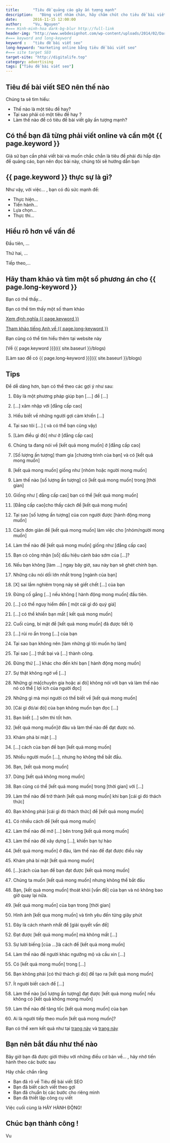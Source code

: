 ```yaml
---
title:      "Tiêu đề quảng cáo gây ấn tượng mạnh"
description:   "Đừng viết nhàm chán, hãy chăm chút cho tiêu đề bài viết của mình"
date:       2016-11-15 12:00:00
author:     "Vu, Nguyen"
#=== Hinh-minh-hoa dark-bg-blur http://full-link
header-img: "http://www.webdesignhot.com/wp-content/uploads/2014/02/Dark-Blue-Waves-Abstract-Background-Vector-Illustration.jpg"    
#=== keyword and long-keyword
keyword :   "tiêu đề bài viết seo"                 
long-keyword: "marketing online bằng tiêu đề bài viết seo"        
#=== site target SEO
target-site: "http://digitalife.top"    
category: advertising
tags: ["Tiêu đề bài viết seo"]
---
```


<!-- ======================================
        GHI NHỚ: YÊU CẦU CHUNG 
>> Nên có hình ảnh và ALT hình phải có keyword của trang này 
>> Heading ## phải có keyword của trang này 
>> Phải có link đến web uy tín (external link)
>> Phải có link nội bộ  (internal link)
>> Phải LINK về TARGET-SEO-SITE 
=========================================== -->


<!-- =================== Đầu bài ====================== -->

## Tiêu đề bài viết SEO nên thế nào 

Chúng ta sẽ tìm hiểu:
  
  - Thế nào là một tiêu đề hay?
  - Tại sao phải có một tiêu đề hay ?
  - Làm thế nào để có tiêu đề bài viết gây ấn tượng mạnh?

<!-- =================== Ngữ cảnh ====================== -->

## Có thể bạn đã từng phải viết online và cần một {{ page.keyword }}

Giả sử bạn cần phải viết bài và muốn chắc chắn là tiêu đề phải đủ hấp dận để quảng cáo, bạn nên đọc bài này, chúng tôi sẽ hướng dẫn bạn 

<!-- =================== Dẫn nhập ====================== -->

## {{ page.keyword }} thực sự là gì?   

Như vậy, với việc... , bạn có đủ sức mạnh để:

  - Thực hiện...
  - Tiến hành... 
  - Lựa chọn...
  - Thực thi...

<!--- Phân tích  -->

## Hiểu rõ hơn về vấn đề 

Đầu tiên, ...

Thứ hai, ...

Tiếp theo,... 

<!-- =================== Dẫn chứng và backlink ====================== -->

## Hãy tham khảo và tìm một số phương án cho {{ page.long-keyword }}

Bạn có thể thấy... 

Bạn có thể tìm thấy một số tham khảo

<!-- ===== External links ========= -->

[Xem định nghĩa {{ page.keyword }}](http://wikipedia.org/seo)

[Tham khảo tiếng Anh về {{ page.long-keyword }}](https://www.entrepreneur.com)

<!-- ===== Internal links ========= -->

Bạn cũng có thể tìm hiểu thêm tại website này 

[Về {{ page.keyword }}]({{ site.baseurl }}/blogs)

[Làm sao để có {{ page.long-keyword }}]({{ site.baseurl }}/blogs)

<!-- =================== Mẹo nhỏ ====================== -->

## Tips

Để dễ dàng hơn, bạn có thể theo các gợi ý như sau: 

1. Đây là một phương pháp giúp bạn [....] để [...]

2. [...] xâm nhập với [đẳng cấp cao]

3. Hiểu biết về những người gợi cảm khiến [...]

4. Tại sao tôi [...] ( và có thể bạn cũng vậy)

5. [Làm điều gì đó] như ở [đẳng cấp cao]

6. Chúng ta đang nói về [kết quả mong muốn] ở [đẳng cấp cao]

7. [Số lượng ấn tượng] tham gia [chương trình của bạn] và có [kết quả mong muốn]

8. [kết quả mong muốn] giống như [nhóm hoặc người mong muốn]

9. Làm thế nào [số lượng ấn tượng] có [kết quả mong muốn] trong [thời gian]

10. Giống như [ đẳng cấp cao] bạn có thể [kết quả mong muốn]

11. [Đẳng cấp cao]cho thấy cách để [kết quả mong muốn]

12. Tại sao [số lượng ấn tượng] của con người được [hành động mong muốn]

13. Cách đơn giản để [kết quả mong muốn] làm việc cho [nhóm/người mong muốn]

14. Làm thế nào để [kết quả mong muốn] giống như [đẳng cấp cao]

15. Bạn có công nhận [số] dấu hiệu cảnh báo sớm của [...]?

16. Nếu bạn không [làm ...] ngay bây giờ, sau này bạn sẽ ghét chính bạn.

17. Những câu nói dối lớn nhất trong [ngành của bạn]

18. [X] sai lầm nghiêm trọng này sẽ giết chết [...] của bạn

19. Đừng cố gắng [...] nếu không [ hành động mong muốn] đầu tiên.

20. [...] có thể nguy hiểm đến [ một cái gì đó quý giá]

21. [...] có thể khiến bạn mất [ kết quả mong muốn]

22. Cuối cùng, bí mật để [kết quả mong muốn] đã được tiết lộ

23. [...] rủi ro ẩn trong [...] của bạn

24. Tại sao bạn không nên [làm những gì tôi muốn họ làm]

25. Tại sao [...] thất bại và [...] thành công.

26. Đừng thử [...] khác cho đến khi bạn [ hành động mong muốn]

27. Sự thật không ngờ về [...]

28. Những gì mà[chuyên gia hoặc ai đó] không nói với bạn và làm thế nào nó có thể [ lợi ích của người đọc]

29. Những gì mà mọi người có thể biết về [kết quả mong muốn]

30. [Cái gì đó/ai đó] của bạn không muốn bạn đọc [...]

31. Bạn biết [...] sớm thì tốt hơn.

32. [kết quả mong muốn]ở đâu và làm thế nào để đạt được nó.

33. Khám phá bí mật [...]

34. [...] cách của bạn để bạn [kết quả mong muốn]

35. Nhiều người muốn [...], nhưng họ không thể bắt đầu.

36. Bạn, [kết quả mong muốn]

37. Dừng [kết quả không mong muốn]

38. Bạn cũng có thể [kết quả mong muốn] trong [thời gian] với [...]

39. Làm thế nào để trở thành [kết quả mong muốn] khi bạn [cái gì đó thách thức]

40. Bạn không phải [cái gì đó thách thức] để [kết quả mong muốn]

41. Có nhiều cách để [kết quả mong muốn]

42. Làm thế nào để mở [...] bên trong [kết quả mong muốn]

43. Làm thế nào để xây dựng [...], khiến bạn tự hào

44. [kết quả mong muốn] ở đâu, làm thế nào để đạt được điều này

45. Khám phá bí mật [kết quả mong muốn]

46. [...]cách của bạn để bạn đạt được [kết quả mong muốn]

47. Chúng ta muốn [kết quả mong muốn] nhưng không thể bắt đầu

48. Bạn, [kết quả mong muốn] thoát khỏi [vấn đề] của bạn và nó không bao giờ quay lại nữa.

49. [kết quả mong muốn] của bạn trong [thời gian]

50. Hình ảnh [kết qua mong muốn] và tình yêu đến từng giây phút

51. Đây là cách nhanh nhất để [giải quyết vấn đề]

52. Đạt được [kết quả mong muốn] mà không mất [...]

53. Sự lười biếng [của ...]là cách để [kết quả mong muốn]

54. Làm thế nào để người khác ngưỡng mộ và cầu xin [...]

55. Có [kết quả mong muốn] trong [...]

56. Bạn không phải [có thử thách gì đó] để tạo ra [kết quả mong muốn]

57. Ít người biết cách để [...]

58. Làm thế nào [số lượng ấn tượng] đạt được [kết quả mong muốn] nếu không có [kết quả không mong muốn]

59. Làm thế nào để tăng tốc [kết quả mong muốn] của bạn

60. Ai là người tiếp theo muốn [kết quả mong muốn]?

<!-- ================ TARGET-SEO-LINK-BACK!!! ===================-->

Bạn có thể xem kết quả như tại [trang này]({{page.target-site}}) 
và [trang này]({{page.target-site}}/blogs) 

<!-- =================== STEP BY STEP GUIDE ====================== -->

## Bạn nên bắt đầu như thế nào 

Bây giờ bạn đã được giới thiệu với những điều cơ bản về... , hãy nhớ tiến hành theo các bước sau 

Hãy chắc chắn rằng 

  - Bạn đã rõ về Tiêu đề bài viết SEO
  - Bạn đã biết cách viết theo gợi 
  - Bạn đã chuẩn bị các bước cho riêng mình
  - Bạn đã thiết lập công cụ viết 

Việc cuối cùng là HÃY HÀNH ĐỘNG! 


## Chúc bạn thành công !

Vu


